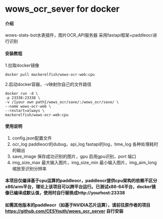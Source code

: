 # wows_ocr_sever for docker

#### 介绍
wows-stats-bot水表插件，图片OCR_API服务器
采用fastapi框架+paddleocr进行识别


#### 安装教程

1.拉取docker镜像
```
docker pull mackerelfish/wows-ocr-web:cpu
```
2.启动docker容器，-v映射你自己的文件路径
```
docker run -d \
-p 23338:23338 \
-v /{your own path}/wows_ocr/save/:/wows_ocr/save/ \
--name wows-ocr-web \
--restart=always \
mackerelfish/wows-ocr-web:cpu
```

#### 使用说明

1.  config.json配置文件
2.  ocr_log  paddleocr的dubug，api_log  fastapi的log，time_log  各种处理耗时的输出
3.  save_image  保存成功识别的图片，gpu  启用gpu识别，port  端口
4.  img_size_max  最大输入图片，img_size_min 最小输入图片，img_aim_long 缩放至识别分辨率

#### 本项目仅编译基于cpu运算的paddleocr，paddleocr提供cpu架构的依赖不区分x86/arm平台，理论上该项目可以跨平台运行。已测试x86-64平台，docker镜像已编译成默认值，使用时自行替换成http://yourhost:23338

#### 如需其他版本的paddleocr（如基于NVIDIA芯片运算），请前往原作者的项目 https://github.com/CESYouth/wows_ocr_server 自行安装
